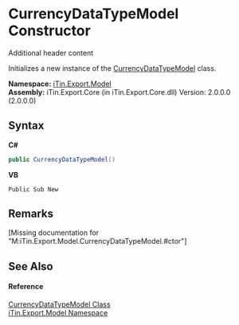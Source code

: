 # CurrencyDataTypeModel Constructor 
Additional header content 

Initializes a new instance of the <a href="T_iTin_Export_Model_CurrencyDataTypeModel">CurrencyDataTypeModel</a> class.

**Namespace:**&nbsp;<a href="N_iTin_Export_Model">iTin.Export.Model</a><br />**Assembly:**&nbsp;iTin.Export.Core (in iTin.Export.Core.dll) Version: 2.0.0.0 (2.0.0.0)

## Syntax

**C#**<br />
``` C#
public CurrencyDataTypeModel()
```

**VB**<br />
``` VB
Public Sub New
```


## Remarks
\[Missing <remarks> documentation for "M:iTin.Export.Model.CurrencyDataTypeModel.#ctor"\]

## See Also


#### Reference
<a href="T_iTin_Export_Model_CurrencyDataTypeModel">CurrencyDataTypeModel Class</a><br /><a href="N_iTin_Export_Model">iTin.Export.Model Namespace</a><br />